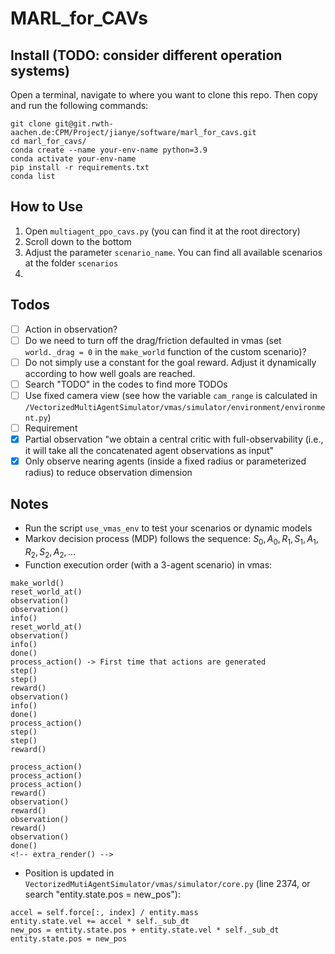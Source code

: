 # MARL_for_CAVs
## Install (TODO: consider different operation systems)
Open a terminal, navigate to where you want to clone this repo. Then copy and run the following commands:
```
git clone git@git.rwth-aachen.de:CPM/Project/jianye/software/marl_for_cavs.git
cd marl_for_cavs/
conda create --name your-env-name python=3.9
conda activate your-env-name
pip install -r requirements.txt
conda list
```

## How to Use
1. Open `multiagent_ppo_cavs.py` (you can find it at the root directory)
2. Scroll down to the bottom
3. Adjust the parameter `scenario_name`. You can find all available scenarios at the folder `scenarios`
4. 

## Todos
- [ ] Action in observation?
- [ ] Do we need to turn off the drag/friction defaulted in vmas (set `world._drag = 0` in the `make_world` function of the custom scenario)?
- [ ] Do not simply use a constant for the goal reward. Adjust it dynamically according to how well goals are reached.
- [ ] Search "TODO" in the codes to find more TODOs
- [ ] Use fixed camera view (see how the variable `cam_range` is calculated in `/VectorizedMultiAgentSimulator/vmas/simulator/environment/environment.py`)
- [ ] Requirement
- [x] Partial observation "we obtain a central critic with full-observability (i.e., it will take all the concatenated agent observations as input"
- [x] Only observe nearing agents (inside a fixed radius or parameterized radius) to reduce observation dimension

## Notes
- Run the script `use_vmas_env` to test your scenarios or dynamic models
- Markov decision process (MDP) follows the sequence: $S_0, A_0, R_1, S_1, A_1, R_2, S_2, A_2, ...$
- Function execution order (with a 3-agent scenario) in vmas:
```
make_world()
reset_world_at()
observation()
observation()
info()
reset_world_at()
observation()
info()
done()
process_action() -> First time that actions are generated
step()
step()
reward()
observation()
info()
done()
process_action()
step()
step()
reward()
```
```
process_action()
process_action()
process_action()
reward()
observation()
reward()
observation()
reward()
observation()
done()
<!-- extra_render() -->
```
- Position is updated in `VectorizedMutiAgentSimulator/vmas/simulator/core.py` (line 2374, or search "entity.state.pos = new_pos"):
```
accel = self.force[:, index] / entity.mass
entity.state.vel += accel * self._sub_dt
new_pos = entity.state.pos + entity.state.vel * self._sub_dt
entity.state.pos = new_pos
```

